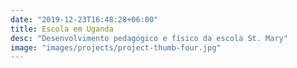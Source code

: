 ```yaml
---
date: "2019-12-23T16:48:28+06:00"
title: Escola em Uganda
desc: "Desenvolvimento pedagógico e físico da escola St. Mary"
image: "images/projects/project-thumb-four.jpg"
---
```




